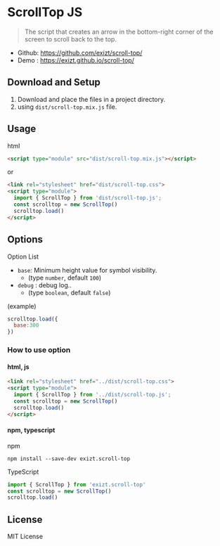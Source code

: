 # ScrollTop JS
> The script that creates an arrow in the bottom-right corner of the screen to scroll back to the top.

* Github: https://github.com/exizt/scroll-top/
* Demo : https://exizt.github.io/scroll-top/


## Download and Setup
1. Download and place the files in a project directory.
2. using `dist/scroll-top.mix.js` file.


## Usage
html
```html
<script type="module" src="dist/scroll-top.mix.js"></script>
```

or

```html
<link rel="stylesheet" href="dist/scroll-top.css">
<script type="module">
  import { ScrollTop } from 'dist/scroll-top.js';
  const scrolltop = new ScrollTop()
  scrolltop.load()
</script>
```


## Options
Option List
- `base`: Minimum height value for symbol visibility.
    - (type `number`, default `100`)
- `debug` : debug log..
    - (type `boolean`, default `false`)


(example)
```js
scrolltop.load({
  base:300
})
```


### How to use option
#### html, js
```html
<link rel="stylesheet" href="../dist/scroll-top.css">
<script type="module">
  import { ScrollTop } from '../dist/scroll-top.js';
  const scrolltop = new ScrollTop()
  scrolltop.load()
</script>
```

#### npm, typescript
npm
```shell
npm install --save-dev exizt.scroll-top
```

TypeScript
```ts
import { ScrollTop } from 'exizt.scroll-top'
const scrolltop = new ScrollTop()
scrolltop.load()
```


## License

MIT License